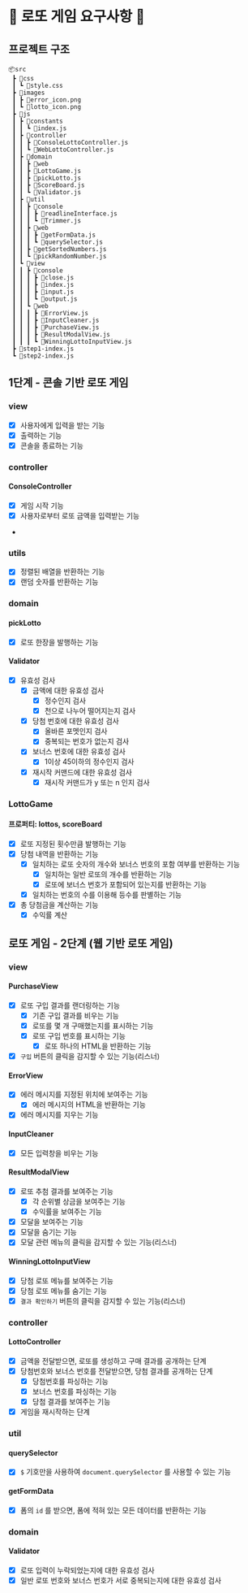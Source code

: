 # 🎱 로또 게임 요구사항 🎱

## 프로젝트 구조

```
📦src
 ┣ 📂css
 ┃ ┗ 📜style.css
 ┣ 📂images
 ┃ ┣ 📜error_icon.png
 ┃ ┗ 📜lotto_icon.png
 ┣ 📂js
 ┃ ┣ 📂constants
 ┃ ┃ ┗ 📜index.js
 ┃ ┣ 📂controller
 ┃ ┃ ┣ 📜ConsoleLottoController.js
 ┃ ┃ ┗ 📜WebLottoController.js
 ┃ ┣ 📂domain
 ┃ ┃ ┣ 📂web
 ┃ ┃ ┣ 📜LottoGame.js
 ┃ ┃ ┣ 📜pickLotto.js
 ┃ ┃ ┣ 📜ScoreBoard.js
 ┃ ┃ ┗ 📜Validator.js
 ┃ ┣ 📂util
 ┃ ┃ ┣ 📂console
 ┃ ┃ ┃ ┣ 📜readlineInterface.js
 ┃ ┃ ┃ ┗ 📜Trimmer.js
 ┃ ┃ ┣ 📂web
 ┃ ┃ ┃ ┣ 📜getFormData.js
 ┃ ┃ ┃ ┗ 📜querySelector.js
 ┃ ┃ ┣ 📜getSortedNumbers.js
 ┃ ┃ ┗ 📜pickRandomNumber.js
 ┃ ┗ 📂view
 ┃ ┃ ┣ 📂console
 ┃ ┃ ┃ ┣ 📜close.js
 ┃ ┃ ┃ ┣ 📜index.js
 ┃ ┃ ┃ ┣ 📜input.js
 ┃ ┃ ┃ ┗ 📜output.js
 ┃ ┃ ┗ 📂web
 ┃ ┃ ┃ ┣ 📜ErrorView.js
 ┃ ┃ ┃ ┣ 📜InputCleaner.js
 ┃ ┃ ┃ ┣ 📜PurchaseView.js
 ┃ ┃ ┃ ┣ 📜ResultModalView.js
 ┃ ┃ ┃ ┗ 📜WinningLottoInputView.js
 ┣ 📜step1-index.js
 ┗ 📜step2-index.js
```

## 1단계 - 콘솔 기반 로또 게임

### view

- [x] 사용자에게 입력을 받는 기능
- [x] 출력하는 기능
- [x] 콘솔을 종료하는 기능

### controller

#### ConsoleController

- [x] 게임 시작 기능
- [x] 사용자로부터 로또 금액을 입력받는 기능
-

### utils

- [x] 정렬된 배열을 반환하는 기능
- [x] 랜덤 숫자를 반환하는 기능

### domain

#### pickLotto

- [x] 로또 한장을 발행하는 기능

#### Validator

- [x] 유효성 검사
  - [x] 금액에 대한 유효성 검사
    - [x] 정수인지 검사
    - [x] 천으로 나누어 떨어지는지 검사
  - [x] 당첨 번호에 대한 유효성 검사
    - [x] 올바른 포멧인지 검사
    - [x] 중복되는 번호가 없는지 검사
  - [x] 보너스 번호에 대한 유효성 검사
    - [x] 1이상 45이하의 정수인지 검사
  - [x] 재시작 커맨드에 대한 유효성 검사
    - [x] 재시작 커맨드가 y 또는 n 인지 검사

### LottoGame

#### 프로퍼티: lottos, scoreBoard

- [x] 로또 지정된 횟수만큼 발행하는 기능
- [x] 당첨 내역을 반환하는 기능
  - [x] 일치하는 로또 숫자의 개수와 보너스 번호의 포함 여부를 반환하는 기능
    - [x] 일치하는 일반 로또의 개수를 반환하는 기능
    - [x] 로또에 보너스 번호가 포함되어 있는지를 반환하는 기능
  - [x] 일치하는 번호의 수를 이용해 등수를 판별하는 기능
- [x] 총 당첨금을 계산하는 기능
  - [x] 수익률 계산

## 로또 게임 - 2단계 (웹 기반 로또 게임)

### view

#### PurchaseView

- [x] 로또 구입 결과를 랜더링하는 기능
  - [x] 기존 구입 결과를 비우는 기능
  - [x] 로또를 몇 개 구매했는지를 표시하는 기능
  - [x] 로또 구입 번호를 표시하는 기능
    - [x] 로또 하나의 HTML을 반환하는 기능
- [x] `구입` 버튼의 클릭을 감지할 수 있는 기능(리스너)

#### ErrorView

- [x] 에러 메시지를 지정된 위치에 보여주는 기능
  - [x] 에러 메시지의 HTML을 반환하는 기능
- [x] 에러 메시지를 지우는 기능

#### InputCleaner

- [x] 모든 입력창을 비우는 기능

#### ResultModalView

- [x] 로또 추첨 결과를 보여주는 기능
  - [x] 각 순위별 상금을 보여주는 기능
  - [x] 수익률을 보여주는 기능
- [x] 모달을 보여주는 기능
- [x] 모달을 숨기는 기능
- [x] 모달 관련 메뉴의 클릭을 감지할 수 있는 기능(리스너)

#### WinningLottoInputView

- [x] 당첨 로또 메뉴를 보여주는 기능
- [x] 당첨 로또 메뉴를 숨기는 기능
- [x] `결과 확인하기` 버튼의 클릭을 감지할 수 있는 기능(리스너)

### controller

#### LottoController

- [x] 금액을 전달받으면, 로또를 생성하고 구매 결과를 공개하는 단계
- [x] 당첨번호와 보너스 번호를 전달받으면, 당첨 결과를 공개하는 단계
  - [x] 당첨번호를 파싱하는 기능
  - [x] 보너스 번호를 파싱하는 기능
  - [x] 당첨 결과를 보여주는 기능
- [x] 게임을 재시작하는 단계

### util

#### querySelector

- [x] `$` 기호만을 사용하여 `document.querySelector` 를 사용할 수 있는 기능

#### getFormData

- [x] 폼의 `id` 를 받으면, 폼에 적혀 있는 모든 데이터를 반환하는 기능

### domain

#### Validator

- [x] 로또 입력이 누락되었는지에 대한 유효성 검사
- [x] 일반 로또 번호와 보너스 번호가 서로 중복되는지에 대한 유효성 검사
